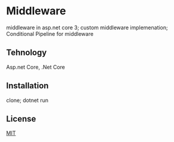 # Middleware
middleware in asp.net core 3; 
custom middleware implemenation; 
Conditional Pipeline for middleware

## Tehnology
Asp.net Core, .Net Core



## Installation
clone;
dotnet run


## License
[MIT](https://choosealicense.com/licenses/mit/)
